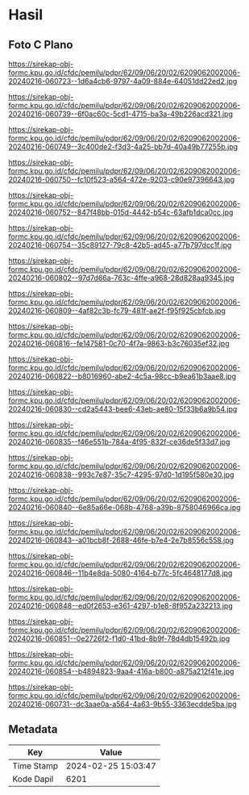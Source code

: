# Hasil

## Foto C Plano

https://sirekap-obj-formc.kpu.go.id/cfdc/pemilu/pdpr/62/09/06/20/02/6209062002006-20240216-060723--1d6a4cb6-9797-4a09-884e-64051dd22ed2.jpg

https://sirekap-obj-formc.kpu.go.id/cfdc/pemilu/pdpr/62/09/06/20/02/6209062002006-20240216-060739--6f0ac60c-5cd1-4715-ba3a-49b226acd321.jpg

https://sirekap-obj-formc.kpu.go.id/cfdc/pemilu/pdpr/62/09/06/20/02/6209062002006-20240216-060749--3c400de2-f3d3-4a25-bb7d-40a49b77255b.jpg

https://sirekap-obj-formc.kpu.go.id/cfdc/pemilu/pdpr/62/09/06/20/02/6209062002006-20240216-060750--fc10f523-a564-472e-9203-c90e97396643.jpg

https://sirekap-obj-formc.kpu.go.id/cfdc/pemilu/pdpr/62/09/06/20/02/6209062002006-20240216-060752--847f48bb-015d-4442-b54c-63afb1dca0cc.jpg

https://sirekap-obj-formc.kpu.go.id/cfdc/pemilu/pdpr/62/09/06/20/02/6209062002006-20240216-060754--35c89127-79c8-42b5-ad45-a77b797dcc1f.jpg

https://sirekap-obj-formc.kpu.go.id/cfdc/pemilu/pdpr/62/09/06/20/02/6209062002006-20240216-060802--97d7d66a-763c-4ffe-a968-28d828aa9345.jpg

https://sirekap-obj-formc.kpu.go.id/cfdc/pemilu/pdpr/62/09/06/20/02/6209062002006-20240216-060809--4af82c3b-fc79-481f-ae2f-f95f925cbfcb.jpg

https://sirekap-obj-formc.kpu.go.id/cfdc/pemilu/pdpr/62/09/06/20/02/6209062002006-20240216-060816--fe147581-0c70-4f7a-9863-b3c76035ef32.jpg

https://sirekap-obj-formc.kpu.go.id/cfdc/pemilu/pdpr/62/09/06/20/02/6209062002006-20240216-060822--b8016960-abe2-4c5a-98cc-b9ea61b3aae8.jpg

https://sirekap-obj-formc.kpu.go.id/cfdc/pemilu/pdpr/62/09/06/20/02/6209062002006-20240216-060830--cd2a5443-bee6-43eb-ae80-15f33b6a9b54.jpg

https://sirekap-obj-formc.kpu.go.id/cfdc/pemilu/pdpr/62/09/06/20/02/6209062002006-20240216-060835--f46e551b-784a-4f95-832f-ce36de5f33d7.jpg

https://sirekap-obj-formc.kpu.go.id/cfdc/pemilu/pdpr/62/09/06/20/02/6209062002006-20240216-060838--993c7e87-35c7-4295-97d0-1d195f580e30.jpg

https://sirekap-obj-formc.kpu.go.id/cfdc/pemilu/pdpr/62/09/06/20/02/6209062002006-20240216-060840--6e85a66e-068b-4768-a39b-8758046966ca.jpg

https://sirekap-obj-formc.kpu.go.id/cfdc/pemilu/pdpr/62/09/06/20/02/6209062002006-20240216-060843--a01bcb8f-2688-46fe-b7e4-2e7b8556c558.jpg

https://sirekap-obj-formc.kpu.go.id/cfdc/pemilu/pdpr/62/09/06/20/02/6209062002006-20240216-060846--11b4e8da-5080-4164-b77c-5fc4648177d8.jpg

https://sirekap-obj-formc.kpu.go.id/cfdc/pemilu/pdpr/62/09/06/20/02/6209062002006-20240216-060848--ed0f2653-e361-4297-b1e8-8f952a232213.jpg

https://sirekap-obj-formc.kpu.go.id/cfdc/pemilu/pdpr/62/09/06/20/02/6209062002006-20240216-060851--0e2726f2-f1d0-41bd-8b9f-78d4db15492b.jpg

https://sirekap-obj-formc.kpu.go.id/cfdc/pemilu/pdpr/62/09/06/20/02/6209062002006-20240216-060854--b4894823-9aa4-416a-b800-a875a212f41e.jpg

https://sirekap-obj-formc.kpu.go.id/cfdc/pemilu/pdpr/62/09/06/20/02/6209062002006-20240216-060731--dc3aae0a-a564-4a63-9b55-3363ecdde5ba.jpg


## Metadata

| Key        | Value               |
| ---------- | ------------------- |
| Time Stamp | 2024-02-25 15:03:47 |
| Kode Dapil | 6201                |



